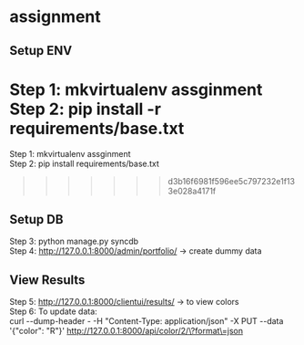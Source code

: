 assignment
==========

Setup ENV
--------
Step 1: mkvirtualenv assginment
Step 2: pip install -r requirements/base.txt
=======
Step 1: mkvirtualenv assginment <br/>
Step 2: pip install requirements/base.txt
>>>>>>> d3b16f6981f596ee5c797232e1f133e028a4171f

Setup DB
--------
Step 3: python manage.py syncdb <br/>
Step 4: http://127.0.0.1:8000/admin/portfolio/ -> create dummy data

View Results
------------
Step 5: http://127.0.0.1:8000/clientui/results/ -> to view colors <br/>
Step 6: To update data: <br/>
curl --dump-header - -H "Content-Type: application/json" -X PUT --data '{"color": "R"}' http://127.0.0.1:8000/api/color/2/\?format\=json
